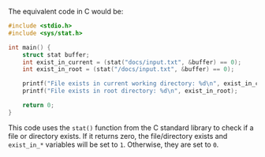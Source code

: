The equivalent code in C would be:

```c
#include <stdio.h>
#include <sys/stat.h>

int main() {
    struct stat buffer;   
    int exist_in_current = (stat("docs/input.txt", &buffer) == 0);
    int exist_in_root = (stat("/docs/input.txt", &buffer) == 0);

    printf("File exists in current working directory: %d\n", exist_in_current);
    printf("File exists in root directory: %d\n", exist_in_root);

    return 0;
}
```

This code uses the `stat()` function from the C standard library to check if a file or directory exists. If it returns zero, the file/directory exists and `exist_in_*` variables will be set to `1`. Otherwise, they are set to `0`.
